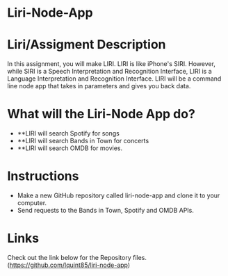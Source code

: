 # Liri-Node-App
# Liri/Assigment Description 
In this assignment, you will make LIRI. LIRI is like iPhone's SIRI. However, while SIRI is a Speech Interpretation and Recognition Interface, LIRI is a Language Interpretation and Recognition Interface. LIRI will be a command line node app that takes in parameters and gives you back data.
# What will the Liri-Node App do?
* **LIRI will search Spotify for songs 
* **LIRI will search Bands in Town for concerts
* **LIRI will search OMDB for movies.
# Instructions 
* Make a new GitHub repository called liri-node-app and clone it to your computer.
* Send requests to the Bands in Town, Spotify and OMDB APIs.

# Links 
Check out the link below for the Repository files.
(https://github.com/lquint85/liri-node-app)
